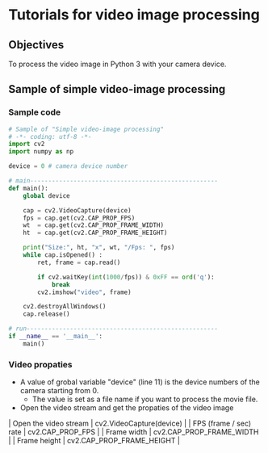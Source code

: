 # Tutorials for video image processing

## Objectives
To process the video image in Python 3 with your camera device.

## Sample of simple video-image processing

### Sample code
```python
# Sample of "Simple video-image processing"
# -*- coding: utf-8 -*-
import cv2
import numpy as np

device = 0 # camera device number

# main----------------------------------------------------
def main():
    global device

    cap = cv2.VideoCapture(device)
    fps = cap.get(cv2.CAP_PROP_FPS)
    wt  = cap.get(cv2.CAP_PROP_FRAME_WIDTH)
    ht  = cap.get(cv2.CAP_PROP_FRAME_HEIGHT)

    print("Size:", ht, "x", wt, "/Fps: ", fps)
    while cap.isOpened() :
        ret, frame = cap.read()

        if cv2.waitKey(int(1000/fps)) & 0xFF == ord('q'):
            break
        cv2.imshow("video", frame)

    cv2.destroyAllWindows()
    cap.release()

# run-----------------------------------------------------
if __name__ == '__main__':
    main()
```

### Video propaties
- A value of grobal variable "device" (line 11)  is the device numbers of the camera starting from 0. 
  - The value is set as a file name if you want to process the movie file.
- Open the video stream and get the propaties of the video image

| Open the video stream | cv2.VideoCapture(device) |
| FPS (frame / sec) rate | cv2.CAP_PROP_FPS |
| Frame width | cv2.CAP_PROP_FRAME_WIDTH |
| Frame height | cv2.CAP_PROP_FRAME_HEIGHT |
 
